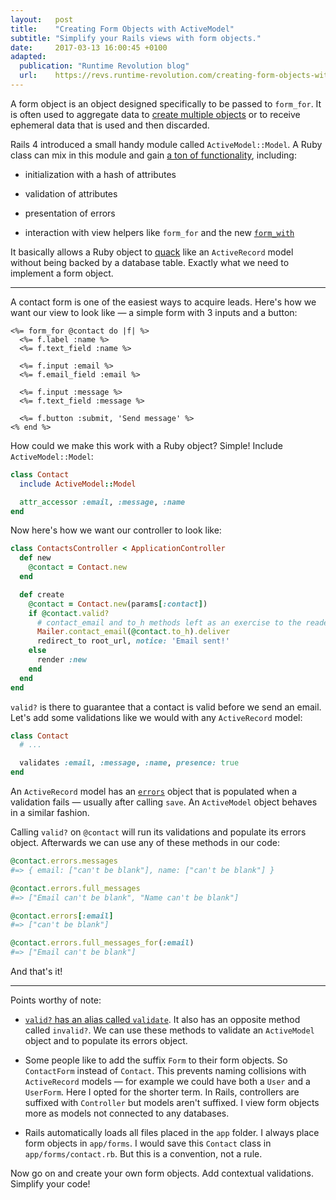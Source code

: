 ```yaml
---
layout:   post
title:    "Creating Form Objects with ActiveModel"
subtitle: "Simplify your Rails views with form objects."
date:     2017-03-13 16:00:45 +0100
adapted:
  publication: "Runtime Revolution blog"
  url:    https://revs.runtime-revolution.com/creating-form-objects-with-activemodel-346e6c2abbf3
---
```

A form object is an object designed specifically to be passed to `form_for`.
It is often used to aggregate data to [create multiple objects] or to receive ephemeral data that is used and then discarded.

Rails 4 introduced a small handy module called `ActiveModel::Model`.
A Ruby class can mix in this module and gain [a ton of functionality], including:

* initialization with a hash of attributes

* validation of attributes

* presentation of errors

* interaction with view helpers like `form_for` and the new [`form_with`]

It basically allows a Ruby object to [quack] like an `ActiveRecord` model without being backed by a database table.
Exactly what we need to implement a form object.

---

A contact form is one of the easiest ways to acquire leads.
Here's how we want our view to look like — a simple form with 3 inputs and a button:

```erb
<%= form_for @contact do |f| %>
  <%= f.label :name %>
  <%= f.text_field :name %>

  <%= f.input :email %>
  <%= f.email_field :email %>

  <%= f.input :message %>
  <%= f.text_field :message %>

  <%= f.button :submit, 'Send message' %>
<% end %>
```

How could we make this work with a Ruby object? Simple! Include `ActiveModel::Model`:

```ruby
class Contact
  include ActiveModel::Model

  attr_accessor :email, :message, :name
end
```

Now here's how we want our controller to look like:

```ruby
class ContactsController < ApplicationController
  def new
    @contact = Contact.new
  end

  def create
    @contact = Contact.new(params[:contact])
    if @contact.valid?
      # contact_email and to_h methods left as an exercise to the reader
      Mailer.contact_email(@contact.to_h).deliver
      redirect_to root_url, notice: 'Email sent!'
    else
      render :new
    end
  end
end
```

`valid?` is there to guarantee that a contact is valid before we send an email.
Let's add some validations like we would with any `ActiveRecord` model:

```ruby
class Contact
  # ...

  validates :email, :message, :name, presence: true
end
```

An `ActiveRecord` model has an [`errors`] object
that is populated when a validation fails — usually after calling `save`.
An `ActiveModel` object behaves in a similar fashion.

Calling `valid?` on `@contact` will run its validations and populate its errors object.
Afterwards we can use any of these methods in our code:

```ruby
@contact.errors.messages
#=> { email: ["can't be blank"], name: ["can't be blank"] }

@contact.errors.full_messages
#=> ["Email can't be blank", "Name can't be blank"]

@contact.errors[:email]
#=> ["can't be blank"]

@contact.errors.full_messages_for(:email)
#=> ["Email can't be blank"]
```

And that's it!

---

Points worthy of note:

* [`valid?` has an alias called `validate`].
  It also has an opposite method called `invalid?`.
  We can use these methods to validate an `ActiveModel` object and to populate its errors object.

* Some people like to add the suffix `Form` to their form objects. So `ContactForm` instead of `Contact`.
  This prevents naming collisions with `ActiveRecord` models — for example we could have both a `User` and a `UserForm`.
  Here I opted for the shorter term.
  In Rails, controllers are suffixed with `Controller` but models aren't suffixed.
  I view form objects more as models not connected to any databases.

* Rails automatically loads all files placed in the `app` folder.
  I always place form objects in `app/forms`.
  I would save this `Contact` class in `app/forms/contact.rb`.
  But this is a convention, not a rule.

Now go on and create your own form objects.
Add contextual validations.
Simplify your code!

[create multiple objects]: 2017-04-20-saving-multiple-models-with-form-objects-and-transactions.md
[a ton of functionality]: https://api.rubyonrails.org/classes/ActiveModel.html
[`form_with`]: https://weblog.rubyonrails.org/2017/2/23/Rails-5-1-beta1/#unify-form_tagform_for-with-form_with
[quack]: https://thoughtbot.com/blog/back-to-basics-polymorphism-and-ruby#duck-typing
[`errors`]: https://guides.rubyonrails.org/active_record_validations.html#working-with-validation-errors
[`valid?` has an alias called `validate`]: https://apidock.com/rails/ActiveRecord/Validations/valid%3f
